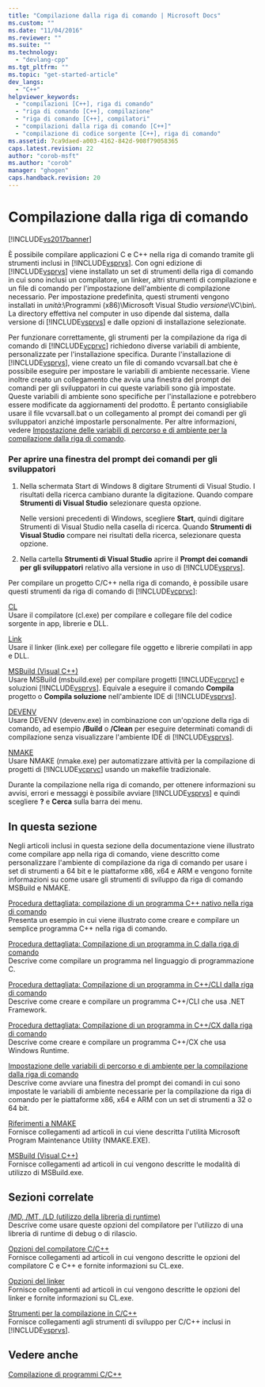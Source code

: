 ```yaml
---
title: "Compilazione dalla riga di comando | Microsoft Docs"
ms.custom: ""
ms.date: "11/04/2016"
ms.reviewer: ""
ms.suite: ""
ms.technology: 
  - "devlang-cpp"
ms.tgt_pltfrm: ""
ms.topic: "get-started-article"
dev_langs: 
  - "C++"
helpviewer_keywords: 
  - "compilazioni [C++], riga di comando"
  - "riga di comando [C++], compilazione"
  - "riga di comando [C++], compilatori"
  - "compilazioni dalla riga di comando [C++]"
  - "compilazione di codice sorgente [C++], riga di comando"
ms.assetid: 7ca9daed-a003-4162-842d-908f79058365
caps.latest.revision: 22
author: "corob-msft"
ms.author: "corob"
manager: "ghogen"
caps.handback.revision: 20
---
```

# Compilazione dalla riga di comando
[!INCLUDE[vs2017banner](../assembler/inline/includes/vs2017banner.md)]

È possibile compilare applicazioni C e C\+\+ nella riga di comando tramite gli strumenti inclusi in [!INCLUDE[vsprvs](../assembler/masm/includes/vsprvs_md.md)].  Con ogni edizione di [!INCLUDE[vsprvs](../assembler/masm/includes/vsprvs_md.md)] viene installato un set di strumenti della riga di comando in cui sono inclusi un compilatore, un linker, altri strumenti di compilazione e un file di comando per l'impostazione dell'ambiente di compilazione necessario.  Per impostazione predefinita, questi strumenti vengono installati in *unità*:\\Programmi \(x86\)\\Microsoft Visual Studio *versione*\\VC\\bin\\.  La directory effettiva nel computer in uso dipende dal sistema, dalla versione di [!INCLUDE[vsprvs](../assembler/masm/includes/vsprvs_md.md)] e dalle opzioni di installazione selezionate.  
  
 Per funzionare correttamente, gli strumenti per la compilazione da riga di comando di [!INCLUDE[vcprvc](../build/includes/vcprvc_md.md)] richiedono diverse variabili di ambiente, personalizzate per l'installazione specifica.  Durante l'installazione di [!INCLUDE[vsprvs](../assembler/masm/includes/vsprvs_md.md)], viene creato un file di comando vcvarsall.bat che è possibile eseguire per impostare le variabili di ambiente necessarie.  Viene inoltre creato un collegamento che avvia una finestra del prompt dei comandi per gli sviluppatori in cui queste variabili sono già impostate.  Queste variabili di ambiente sono specifiche per l'installazione e potrebbero essere modificate da aggiornamenti del prodotto.  È pertanto consigliabile usare il file vcvarsall.bat o un collegamento al prompt dei comandi per gli sviluppatori anziché impostarle personalmente.  Per altre informazioni, vedere [Impostazione delle variabili di percorso e di ambiente per la compilazione dalla riga di comando](../build/setting-the-path-and-environment-variables-for-command-line-builds.md).  
  
### Per aprire una finestra del prompt dei comandi per gli sviluppatori  
  
1.  Nella schermata Start di Windows 8 digitare Strumenti di Visual Studio.  I risultati della ricerca cambiano durante la digitazione. Quando compare **Strumenti di Visual Studio** selezionare questa opzione.  
  
     Nelle versioni precedenti di Windows, scegliere **Start**, quindi digitare Strumenti di Visual Studio nella casella di ricerca.  Quando **Strumenti di Visual Studio** compare nei risultati della ricerca, selezionare questa opzione.  
  
2.  Nella cartella **Strumenti di Visual Studio** aprire il **Prompt dei comandi per gli sviluppatori** relativo alla versione in uso di [!INCLUDE[vsprvs](../assembler/masm/includes/vsprvs_md.md)].  
  
 Per compilare un progetto C\/C\+\+ nella riga di comando, è possibile usare questi strumenti da riga di comando di [!INCLUDE[vcprvc](../build/includes/vcprvc_md.md)]:  
  
 [CL](../build/reference/compiling-a-c-cpp-program.md)  
 Usare il compilatore \(cl.exe\) per compilare e collegare file del codice sorgente in app, librerie e DLL.  
  
 [Link](../build/reference/linking.md)  
 Usare il linker \(link.exe\) per collegare file oggetto e librerie compilati in app e DLL.  
  
 [MSBuild \(Visual C\+\+\)](../build/msbuild-visual-cpp.md)  
 Usare MSBuild \(msbuild.exe\) per compilare progetti [!INCLUDE[vcprvc](../build/includes/vcprvc_md.md)] e soluzioni [!INCLUDE[vsprvs](../assembler/masm/includes/vsprvs_md.md)].  Equivale a eseguire il comando **Compila** progetto o **Compila soluzione** nell'ambiente IDE di [!INCLUDE[vsprvs](../assembler/masm/includes/vsprvs_md.md)].  
  
 [DEVENV](../Topic/Devenv%20Command%20Line%20Switches.md)  
 Usare DEVENV \(devenv.exe\) in combinazione con un'opzione della riga di comando, ad esempio **\/Build** o **\/Clean** per eseguire determinati comandi di compilazione senza visualizzare l'ambiente IDE di [!INCLUDE[vsprvs](../assembler/masm/includes/vsprvs_md.md)].  
  
 [NMAKE](../build/nmake-reference.md)  
 Usare NMAKE \(nmake.exe\) per automatizzare attività per la compilazione di progetti di [!INCLUDE[vcprvc](../build/includes/vcprvc_md.md)] usando un makefile tradizionale.  
  
 Durante la compilazione nella riga di comando, per ottenere informazioni su avvisi, errori e messaggi è possibile avviare [!INCLUDE[vsprvs](../assembler/masm/includes/vsprvs_md.md)] e quindi scegliere **?** e **Cerca** sulla barra dei menu.  
  
## In questa sezione  
 Negli articoli inclusi in questa sezione della documentazione viene illustrato come compilare app nella riga di comando, viene descritto come personalizzare l'ambiente di compilazione da riga di comando per usare i set di strumenti a 64 bit e le piattaforme x86, x64 e ARM e vengono fornite informazioni su come usare gli strumenti di sviluppo da riga di comando MSBuild e NMAKE.  
  
 [Procedura dettagliata: compilazione di un programma C\+\+ nativo nella riga di comando](../build/walkthrough-compiling-a-native-cpp-program-on-the-command-line.md)  
 Presenta un esempio in cui viene illustrato come creare e compilare un semplice programma C\+\+ nella riga di comando.  
  
 [Procedura dettagliata: Compilazione di un programma in C dalla riga di comando](../Topic/Walkthrough:%20Compiling%20a%20C%20Program%20on%20the%20Command%20Line.md)  
 Descrive come compilare un programma nel linguaggio di programmazione C.  
  
 [Procedura dettagliata: Compilazione di un programma in C\+\+\/CLI dalla riga di comando](../build/walkthrough-compiling-a-cpp-cli-program-on-the-command-line.md)  
 Descrive come creare e compilare un programma C\+\+\/CLI che usa .NET Framework.  
  
 [Procedura dettagliata: Compilazione di un programma in C\+\+\/CX dalla riga di comando](../build/walkthrough-compiling-a-cpp-cx-program-on-the-command-line.md)  
 Descrive come creare e compilare un programma C\+\+\/CX che usa Windows Runtime.  
  
 [Impostazione delle variabili di percorso e di ambiente per la compilazione dalla riga di comando](../build/setting-the-path-and-environment-variables-for-command-line-builds.md)  
 Descrive come avviare una finestra del prompt dei comandi in cui sono impostate le variabili di ambiente necessarie per la compilazione da riga di comando per le piattaforme x86, x64 e ARM con un set di strumenti a 32 o 64 bit.  
  
 [Riferimenti a NMAKE](../build/nmake-reference.md)  
 Fornisce collegamenti ad articoli in cui viene descritta l'utilità Microsoft Program Maintenance Utility \(NMAKE.EXE\).  
  
 [MSBuild \(Visual C\+\+\)](../build/msbuild-visual-cpp.md)  
 Fornisce collegamenti ad articoli in cui vengono descritte le modalità di utilizzo di MSBuild.exe.  
  
## Sezioni correlate  
 [\/MD, \/MT, \/LD \(utilizzo della libreria di runtime\)](../build/reference/md-mt-ld-use-run-time-library.md)  
 Descrive come usare queste opzioni del compilatore per l'utilizzo di una libreria di runtime di debug o di rilascio.  
  
 [Opzioni del compilatore C\/C\+\+](../build/reference/compiler-options.md)  
 Fornisce collegamenti ad articoli in cui vengono descritte le opzioni del compilatore C e C\+\+ e fornite informazioni su CL.exe.  
  
 [Opzioni del linker](../build/reference/linker-options.md)  
 Fornisce collegamenti ad articoli in cui vengono descritte le opzioni del linker e fornite informazioni su CL.exe.  
  
 [Strumenti per la compilazione in C\/C\+\+](../build/reference/c-cpp-build-tools.md)  
 Fornisce collegamenti agli strumenti di sviluppo per C\/C\+\+ inclusi in [!INCLUDE[vsprvs](../assembler/masm/includes/vsprvs_md.md)].  
  
## Vedere anche  
 [Compilazione di programmi C\/C\+\+](../build/building-c-cpp-programs.md)